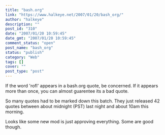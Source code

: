 ```yaml
---
title: "bash.org"
link: "https://www.halkeye.net/2007/01/20/bash_org/"
author: "halkeye"
description: ""
post_id: "310"
date: "2007/01/20 10:59:45"
date_gmt: "2007/01/20 10:59:45"
comment_status: "open"
post_name: "bash_org"
status: "publish"
category: "Web"
tags: []
cover: ""
post_type: "post"
---
```


If the word 'rofl' appears in a bash.org quote, be concerned.
If it appears more than once, you can almost guarentee its a bad quote.


So many quotes had to be marked down this batch. They just released 42 quotes between about midnight (PST) last night and about 10am this morning.

Looks like some new mod is just approving everything. Some are good though.
